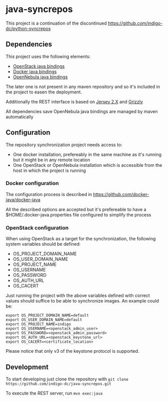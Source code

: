 # java-syncrepos
This project is a continuation of the discontinued https://github.com/indigo-dc/python-syncrepos

## Dependencies

This project uses the following elements:
- [OpenStack java bindings](http://www.openstack4j.com/)
- [Docker java bindings](https://github.com/docker-java/docker-java)
- [OpenNebula java bindings](http://docs.opennebula.org/4.12/integration/system_interfaces/java.html)

The later one is not present in any maven repository and so it's included in the project to easen the deployment.

Additionally the REST interface is based on [Jersey 2.X](https://jersey.java.net/) and [Grizzly](https://grizzly.java.net/)

All dependencies save OpenNebula java bindings are managed by maven automatically

## Configuration

The repository synchronization project needs access to:
- One docker installation, prefereably in the same machine as it's running but it might be in any remote location
- One OpenStack or OpenNebula installation which is accessible from the host in which the project is running

### Docker configuration

The configuration process is described in https://github.com/docker-java/docker-java

All the described options are accepted but it's prefereable to have a $HOME/.docker-java.properties file configured to simplify the process

### OpenStack configuration

When using OpenStack as a target for the synchronization, the following system variables should be defined:
- OS_PROJECT_DOMAIN_NAME
- OS_USER_DOMAIN_NAME
- OS_PROJECT_NAME
- OS_USERNAME
- OS_PASSWORD
- OS_AUTH_URL
- OS_CACERT

Just running the project with the above variables defined with correct values should suffice to be able to synchronize images. An example could be:
```
export OS_PROJECT_DOMAIN_NAME=default
export OS_USER_DOMAIN_NAME=default
export OS_PROJECT_NAME=indigo
export OS_USERNAME=<openstack_admin_user>
export OS_PASSWORD=<openstack_admin_password>
export OS_AUTH_URL=<openstack_keystone_url>
export OS_CACERT=<certificate_location>
```

Please notice that only v3 of the keystone protocol is supported.

## Development

To start developing just clone the repository with `git clone https://github.com/indigo-dc/java-syncrepos.git` 

To execute the REST server, run `mvn exec:java`

